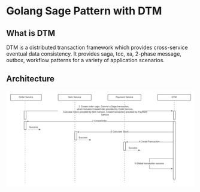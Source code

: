 # Golang Sage Pattern with DTM

## What is DTM

DTM is a distributed transaction framework which provides cross-service eventual data consistency. It provides saga, tcc, xa, 2-phase message, outbox, workflow patterns for a variety of application scenarios.

## Architecture

![Architecture Overview](./assets/SagaDiagram.png)
